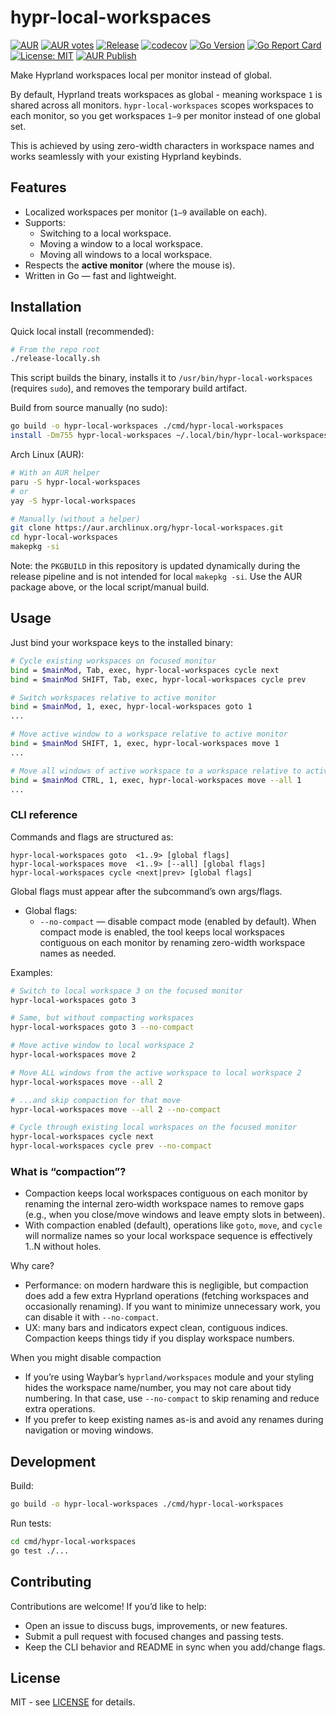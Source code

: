 # hypr-local-workspaces

[![AUR](https://img.shields.io/aur/version/hypr-local-workspaces)](https://aur.archlinux.org/packages/hypr-local-workspaces)
[![AUR votes](https://img.shields.io/aur/votes/hypr-local-workspaces)](https://aur.archlinux.org/packages/hypr-local-workspaces)
[![Release](https://img.shields.io/github/v/release/xKirtle/hypr-local-workspaces?sort=semver)](https://github.com/xKirtle/hypr-local-workspaces/releases)
[![codecov](https://codecov.io/github/xKirtle/hypr-local-workspaces/graph/badge.svg?token=A75GB31MAX)](https://codecov.io/github/xKirtle/hypr-local-workspaces)
[![Go Version](https://img.shields.io/github/go-mod/go-version/xKirtle/hypr-local-workspaces)](go.mod)
[![Go Report Card](https://goreportcard.com/badge/github.com/xKirtle/hypr-local-workspaces)](https://goreportcard.com/report/github.com/xKirtle/hypr-local-workspaces)
[![License: MIT](https://img.shields.io/github/license/xKirtle/hypr-local-workspaces)](LICENSE)
[![AUR Publish](https://github.com/xKirtle/hypr-local-workspaces/actions/workflows/aur-publish.yml/badge.svg)](https://github.com/xKirtle/hypr-local-workspaces/actions/workflows/aur-publish.yml)

Make Hyprland workspaces local per monitor instead of global.

By default, Hyprland treats workspaces as global - meaning workspace `1` is shared across all monitors.
`hypr-local-workspaces` scopes workspaces to each monitor, so you get workspaces `1–9` per monitor instead of one global set.

This is achieved by using zero-width characters in workspace names and works seamlessly with your existing Hyprland keybinds.

## Features

- Localized workspaces per monitor (`1–9` available on each).
- Supports:
  - Switching to a local workspace.
  - Moving a window to a local workspace.
  - Moving all windows to a local workspace.
- Respects the **active monitor** (where the mouse is).
- Written in Go — fast and lightweight.

## Installation

Quick local install (recommended):

```bash
# From the repo root
./release-locally.sh
```

This script builds the binary, installs it to `/usr/bin/hypr-local-workspaces` (requires `sudo`), and removes the temporary build artifact.

Build from source manually (no sudo):

```bash
go build -o hypr-local-workspaces ./cmd/hypr-local-workspaces
install -Dm755 hypr-local-workspaces ~/.local/bin/hypr-local-workspaces
```

Arch Linux (AUR):

```bash
# With an AUR helper
paru -S hypr-local-workspaces
# or
yay -S hypr-local-workspaces

# Manually (without a helper)
git clone https://aur.archlinux.org/hypr-local-workspaces.git
cd hypr-local-workspaces
makepkg -si
```

Note: the `PKGBUILD` in this repository is updated dynamically during the release pipeline and is not intended for local `makepkg -si`. Use the AUR package above, or the local script/manual build.

## Usage

Just bind your workspace keys to the installed binary:

```bash
# Cycle existing workspaces on focused monitor
bind = $mainMod, Tab, exec, hypr-local-workspaces cycle next
bind = $mainMod SHIFT, Tab, exec, hypr-local-workspaces cycle prev

# Switch workspaces relative to active monitor
bind = $mainMod, 1, exec, hypr-local-workspaces goto 1
...

# Move active window to a workspace relative to active monitor
bind = $mainMod SHIFT, 1, exec, hypr-local-workspaces move 1
...

# Move all windows of active workspace to a workspace relative to active monitor
bind = $mainMod CTRL, 1, exec, hypr-local-workspaces move --all 1
...
```

### CLI reference

Commands and flags are structured as:

```text
hypr-local-workspaces goto  <1..9> [global flags]
hypr-local-workspaces move  <1..9> [--all] [global flags]
hypr-local-workspaces cycle <next|prev> [global flags]
```

Global flags must appear after the subcommand’s own args/flags.

- Global flags:
  - `--no-compact` — disable compact mode (enabled by default). When compact mode is enabled, the tool keeps local workspaces contiguous on each monitor by renaming zero-width workspace names as needed.

Examples:

```bash
# Switch to local workspace 3 on the focused monitor
hypr-local-workspaces goto 3

# Same, but without compacting workspaces
hypr-local-workspaces goto 3 --no-compact

# Move active window to local workspace 2
hypr-local-workspaces move 2

# Move ALL windows from the active workspace to local workspace 2
hypr-local-workspaces move --all 2

# ...and skip compaction for that move
hypr-local-workspaces move --all 2 --no-compact

# Cycle through existing local workspaces on the focused monitor
hypr-local-workspaces cycle next
hypr-local-workspaces cycle prev --no-compact
```

### What is “compaction”?

- Compaction keeps local workspaces contiguous on each monitor by renaming the internal zero‑width workspace names to remove gaps (e.g., when you close/move windows and leave empty slots in between).
- With compaction enabled (default), operations like `goto`, `move`, and `cycle` will normalize names so your local workspace sequence is effectively 1..N without holes.

Why care?

- Performance: on modern hardware this is negligible, but compaction does add a few extra Hyprland operations (fetching workspaces and occasionally renaming). If you want to minimize unnecessary work, you can disable it with `--no-compact`.
- UX: many bars and indicators expect clean, contiguous indices. Compaction keeps things tidy if you display workspace numbers.

When you might disable compaction

- If you’re using Waybar’s `hyprland/workspaces` module and your styling hides the workspace name/number, you may not care about tidy numbering. In that case, use `--no-compact` to skip renaming and reduce extra operations.
- If you prefer to keep existing names as-is and avoid any renames during navigation or moving windows.

## Development

Build:

```bash
go build -o hypr-local-workspaces ./cmd/hypr-local-workspaces
```

Run tests:

```bash
cd cmd/hypr-local-workspaces
go test ./...
```

## Contributing

Contributions are welcome! If you’d like to help:

- Open an issue to discuss bugs, improvements, or new features.
- Submit a pull request with focused changes and passing tests.
- Keep the CLI behavior and README in sync when you add/change flags.

## License

MIT - see [LICENSE](LICENSE) for details.
